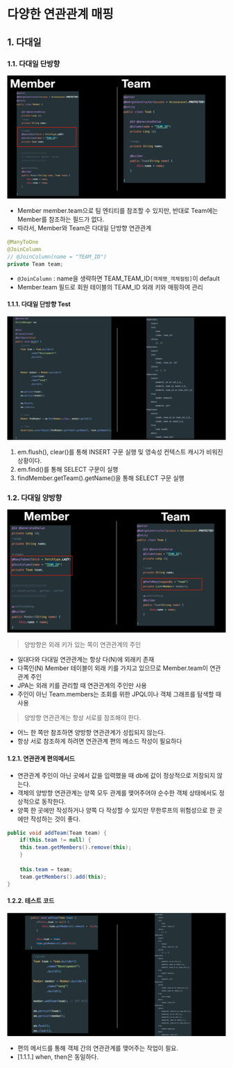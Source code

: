 
# 다양한 연관관계 매핑

## 1. 다대일

### 1.1. 다대일 단방향

![img_2.png](img_2.png)

- Member member.team으로 팀 엔티티를 참조할 수 있지만, 반대로 Team에는 Member를 참조하는 필드가 없다.
- 따라서, Member와 Team은 다대일 단방향 연관관계

```java
@ManyToOne
@JoinColumn 
// @JoinColumn(name = "TEAM_ID")
private Team team;
```
- `@JoinColumn` : name을 생략하면 TEAM_TEAM_ID`[객체명_객체컬럼]`이 default
- Member.team 필드로 회원 테이블의 TEAM_ID 외래 키와 매핑하여 관리

#### 1.1.1. 다대일 단방향 Test
![img_1.png](img_1.png)
1. em.flush(), clear()를 통해 INSERT 구문 실행 및 영속성 컨텍스트 캐시가 비워진 상황이다. 
2. em.find()를 통해  SELECT 구문이 실행
3. findMember.getTeam().getName()을 통해 SELECT 구문 실행 

### 1.2. 다대일 양방향
![img.png](img.png)

> 양방향은 외래 키가 있는 쪽이 연관관계의 주인
- 일대다와 다대일 연관관계는 항상 다(N)에 외래키 존재
- 다쪽인(N) Member 테이블이 외래 키를 가지고 있으므로 Member.team이 연관관계 주인
- JPA는 외래 키를 관리할 때 연관관계의 주인만 사용
- 주인이 아닌 Team.members는 조회를 위한 JPQL이나 객체 그래프를 탐색할 때 사용

> 양방향 연관관계는 항상 서로를 참조해야 한다.
- 어느 한 쪽만 참조하면 양방향 연관관계가 성립되지 않는다.
- 항상 서로 참조하게 하려면 연관관계 편의 메소드 작성이 필요하다

#### 1.2.1. 연관관계 편의메서드
- 연관관계 주인이 아닌 곳에서 값을 입력했을 때 db에 값이 정상적으로 저장되지 않는다.
- 객체의 양방향 연관관계는 양쪽 모두 관계를 맺어주어야 순수한 객체 상태에서도 정상적으로 동작한다.
- 양쪽 한 곳에만 작성하거나 양쪽 다 작성할 수 있지만 무한루프의 위험성으로 한 곳에만 작성하는 것이 좋다.
```java
public void addTeam(Team team) {
    if(this.team != null) {
    this.team.getMembers().remove(this);
    }

    this.team = team;
    team.getMembers().add(this);
}
```

#### 1.2.2. 테스트 코드
![img_5.png](img_5.png)
- 편의 메서드를 통해 객체 간의 연관관계를 맺어주는 작업이 필요.
- [1.1.1.] when, then은 동일하다.